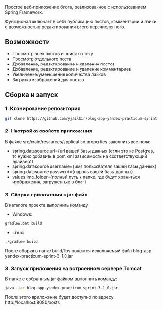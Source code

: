 Простое веб-приложение блога, реализованное с использованием Spring Framework.

Функционал включает в себя публикацию постов, комментарии и лайки с возможностью редактирования всего перечисленного.

## Возможности

- Просмотр всех постов и поиск по тегу
- Просмотр отдельного поста
- Добавление, редактирование и удаление постов
- Добавление, редактирование и удаление комментариев
- Увеличение/уменьшение количества лайков
- Загрузка изображений для постов

## Сборка и запуск

### 1. Клонирование репозитория

```bash 
git clone https://github.com/yjailbir/blog-app-yandex-practicum-sprint-3.git
```

### 2. Настройка свойств приложения

В файле src/main/resources/application.properties заполнить все поля:
- spring.datasource.url={url вашей базы данных (если это не Postgres, то нужно добавить в pom.xml зависимость на соответствующий драйвер)}
- spring.datasource.username={имя пользователя вашей базы данных}
- spring.datasource.password={пароль вашей базы данных}
- values.img_folder={полный путь к папке, где будут храниться изображения, загруженные в блог}

### 3. Сборка приложения в jar файл

В каталоге проекта выполнить команду 

- Windows:
```bash 
gradlew.bat build
```

- Linux:
```bash 
./gradlew build
```

После сборки в папке build/libs появится исполняемый файл blog-app-yandex-practicum-sprint-3-1.0.jar

### 3. Запуск приложения на встроенном сервере Tomcat
В папке с собранным jar файлом выполнить команду: 
```bash 
java -jar blog-app-yandex-practicum-sprint-3-1.0.jar
```

После этого приложение будет доступно по адресу http://localhost:8080/posts